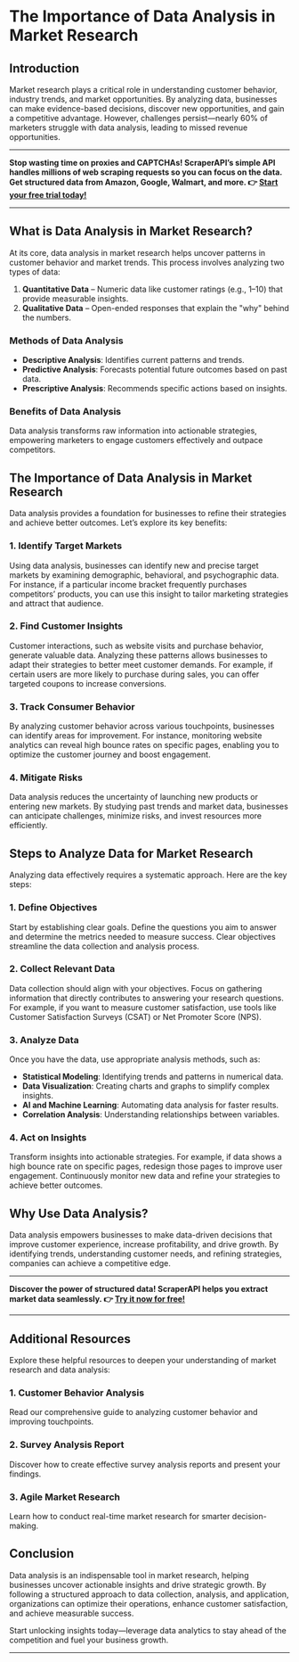 # The Importance of Data Analysis in Market Research

## Introduction

Market research plays a critical role in understanding customer behavior, industry trends, and market opportunities. By analyzing data, businesses can make evidence-based decisions, discover new opportunities, and gain a competitive advantage. However, challenges persist—nearly 60% of marketers struggle with data analysis, leading to missed revenue opportunities.

---

**Stop wasting time on proxies and CAPTCHAs! ScraperAPI’s simple API handles millions of web scraping requests so you can focus on the data. Get structured data from Amazon, Google, Walmart, and more. 👉 [Start your free trial today!](https://bit.ly/Scraperapi)**

---

## What is Data Analysis in Market Research?

At its core, data analysis in market research helps uncover patterns in customer behavior and market trends. This process involves analyzing two types of data:

1. **Quantitative Data** – Numeric data like customer ratings (e.g., 1–10) that provide measurable insights.
2. **Qualitative Data** – Open-ended responses that explain the "why" behind the numbers.

### Methods of Data Analysis

- **Descriptive Analysis**: Identifies current patterns and trends.
- **Predictive Analysis**: Forecasts potential future outcomes based on past data.
- **Prescriptive Analysis**: Recommends specific actions based on insights.

### Benefits of Data Analysis

Data analysis transforms raw information into actionable strategies, empowering marketers to engage customers effectively and outpace competitors.

## The Importance of Data Analysis in Market Research

Data analysis provides a foundation for businesses to refine their strategies and achieve better outcomes. Let’s explore its key benefits:

### 1. Identify Target Markets

Using data analysis, businesses can identify new and precise target markets by examining demographic, behavioral, and psychographic data. For instance, if a particular income bracket frequently purchases competitors’ products, you can use this insight to tailor marketing strategies and attract that audience.

### 2. Find Customer Insights

Customer interactions, such as website visits and purchase behavior, generate valuable data. Analyzing these patterns allows businesses to adapt their strategies to better meet customer demands. For example, if certain users are more likely to purchase during sales, you can offer targeted coupons to increase conversions.

### 3. Track Consumer Behavior

By analyzing customer behavior across various touchpoints, businesses can identify areas for improvement. For instance, monitoring website analytics can reveal high bounce rates on specific pages, enabling you to optimize the customer journey and boost engagement.

### 4. Mitigate Risks

Data analysis reduces the uncertainty of launching new products or entering new markets. By studying past trends and market data, businesses can anticipate challenges, minimize risks, and invest resources more efficiently.

## Steps to Analyze Data for Market Research

Analyzing data effectively requires a systematic approach. Here are the key steps:

### 1. Define Objectives

Start by establishing clear goals. Define the questions you aim to answer and determine the metrics needed to measure success. Clear objectives streamline the data collection and analysis process.

### 2. Collect Relevant Data

Data collection should align with your objectives. Focus on gathering information that directly contributes to answering your research questions. For example, if you want to measure customer satisfaction, use tools like Customer Satisfaction Surveys (CSAT) or Net Promoter Score (NPS).

### 3. Analyze Data

Once you have the data, use appropriate analysis methods, such as:

- **Statistical Modeling**: Identifying trends and patterns in numerical data.
- **Data Visualization**: Creating charts and graphs to simplify complex insights.
- **AI and Machine Learning**: Automating data analysis for faster results.
- **Correlation Analysis**: Understanding relationships between variables.

### 4. Act on Insights

Transform insights into actionable strategies. For example, if data shows a high bounce rate on specific pages, redesign those pages to improve user engagement. Continuously monitor new data and refine your strategies to achieve better outcomes.

## Why Use Data Analysis?

Data analysis empowers businesses to make data-driven decisions that improve customer experience, increase profitability, and drive growth. By identifying trends, understanding customer needs, and refining strategies, companies can achieve a competitive edge.

---

**Discover the power of structured data! ScraperAPI helps you extract market data seamlessly. 👉 [Try it now for free!](https://bit.ly/Scraperapi)**

---

## Additional Resources

Explore these helpful resources to deepen your understanding of market research and data analysis:

### 1. Customer Behavior Analysis
Read our comprehensive guide to analyzing customer behavior and improving touchpoints.  

### 2. Survey Analysis Report
Discover how to create effective survey analysis reports and present your findings.  

### 3. Agile Market Research
Learn how to conduct real-time market research for smarter decision-making.  


## Conclusion

Data analysis is an indispensable tool in market research, helping businesses uncover actionable insights and drive strategic growth. By following a structured approach to data collection, analysis, and application, organizations can optimize their operations, enhance customer satisfaction, and achieve measurable success.

Start unlocking insights today—leverage data analytics to stay ahead of the competition and fuel your business growth.

---
